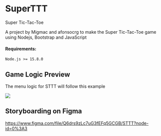 # SuperTTT
Super Tic-Tac-Toe

A project by Migmac and afonsocrg to make the Super Tic-Tac-Toe game using Nodejs, Bootstrap and JavaScript

#### Requirements:
```Node.js >= 15.8.0```

## Game Logic Preview
The menu logic for STTT will follow this example

<img src="https://docs.google.com/drawings/d/e/2PACX-1vQ4kfhbAo2Q8wTcexaLC-U3xgVmAdMtc2Fmft4_QYSs2c-8S8PtJqcIkxbyV5Rn_r3a7zQQdqkXZx0j/pub?w=3860&amp;h=2475">


## Storyboarding on Figma

https://www.figma.com/file/Q6drs9zLc7uG3fEFq5GCGB/STTT?node-id=0%3A3
